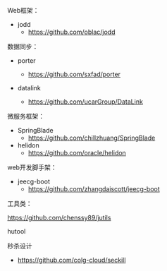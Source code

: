 Web框架：

- jodd
  - https://github.com/oblac/jodd



数据同步：

- porter
  - https://github.com/sxfad/porter

- datalink
  - https://github.com/ucarGroup/DataLink



微服务框架：

- SpringBlade
  - https://github.com/chillzhuang/SpringBlade
- helidon
  - https://github.com/oracle/helidon



web开发脚手架：

- jeecg-boot
  - https://github.com/zhangdaiscott/jeecg-boot



工具类：

https://github.com/chenssy89/jutils

hutool





秒杀设计

- https://github.com/colg-cloud/seckill